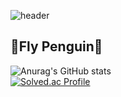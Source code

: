 ![header](https://capsule-render.vercel.app/api?type=transparent&color=random&height=300&section=header&text=Fly%20Penguin🐧%20render&fontSize=90)

## 🐧Fly Penguin🐧

<!--
**Seung-0208/Seung-0208** is a ✨ _special_ ✨ repository because its `README.md` (this file) appears on your GitHub profile.

Here are some ideas to get you started:

- 🔭 I’m currently working on ...
- 🌱 I’m currently learning ...
- 👯 I’m looking to collaborate on ...
- 🤔 I’m looking for help with ...
- 💬 Ask me about ...
- 📫 How to reach me: ...
- 😄 Pronouns: ...
- ⚡ Fun fact: ...
-->

![Anurag's GitHub stats](https://github-readme-stats.vercel.app/api?username=Seung-0208&show_icons=true&theme=graywhite) <br/>
[![Solved.ac Profile](http://mazassumnida.wtf/api/v2/generate_badge?boj=esybd02)](https://solved.ac/esybd02/)

